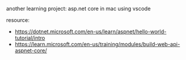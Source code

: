another learning project: asp.net core in mac using vscode

resource:
- https://dotnet.microsoft.com/en-us/learn/aspnet/hello-world-tutorial/intro
- https://learn.microsoft.com/en-us/training/modules/build-web-api-aspnet-core/